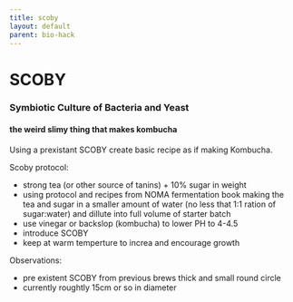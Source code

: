 ```yaml
---
title: scoby
layout: default
parent: bio-hack
---
```

# SCOBY
### Symbiotic Culture of Bacteria and Yeast
#### the weird slimy thing that makes kombucha

Using a prexistant SCOBY create basic recipe as if making Kombucha.

Scoby protocol:
- strong tea (or other source of tanins) + 10% sugar in weight
- using protocol and recipes from NOMA fermentation book making the tea and sugar in a smaller amount of water (no less that 1:1 ration of sugar:water) and dillute into full volume of starter batch 
- use vinegar or backslop (kombucha) to lower PH to 4-4.5
- introduce SCOBY
- keep at warm temperture to increa and encourage growth


Observations:
- pre existent SCOBY from previous brews thick and small round circle
- currently roughtly 15cm or so in diameter
